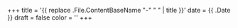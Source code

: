 +++
title = '{{ replace .File.ContentBaseName "-" " " | title }}'
date = {{ .Date }}
draft = false
color = ''
+++
